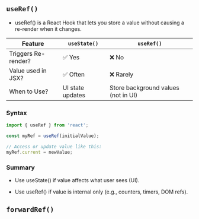 ## `useRef()` 

- useRef() is a React Hook that lets you store a value without causing a re-render when it changes.

| Feature             | `useState()`     | `useRef()`                          |
| ------------------- | ---------------- | ----------------------------------- |
| Triggers Re-render? | ✅ Yes            | ❌ No                                |
| Value used in JSX?  | ✅ Often          | ❌ Rarely                            |
| When to Use?        | UI state updates | Store background values (not in UI) |


### Syntax
```js
import { useRef } from 'react';

const myRef = useRef(initialValue);

// Access or update value like this:
myRef.current = newValue;
```

### Summary
- Use useState() if value affects what user sees (UI).

- Use useRef() if value is internal only (e.g., counters, timers, DOM refs).


## `forwardRef()`